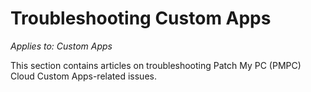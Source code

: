 # Troubleshooting Custom Apps

_Applies to: Custom Apps_

This section contains articles on troubleshooting Patch My PC (PMPC) Cloud Custom Apps-related issues.
